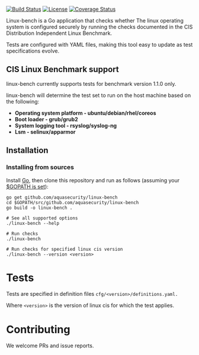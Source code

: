 [![Build Status](https://travis-ci.org/aquasecurity/linux-bench.svg?branch=master)](https://travis-ci.org/aquasecurity/linux-bench)
[![License](https://img.shields.io/badge/License-Apache%202.0-blue.svg)](https://opensource.org/licenses/Apache-2.0)
[![Coverage Status][cov-img]][cov]

[cov-img]: https://codecov.io/github/aquasecurity/linux-bench/branch/master/graph/badge.svg
[cov]: https://codecov.io/github/aquasecurity/linux-bench

Linux-bench is a Go application that checks whether The linux operating system is configured securely by running the checks documented in the CIS Distribution Independent Linux Benchmark.

Tests are configured with YAML files, making this tool easy to update as test specifications evolve. 


## CIS Linux Benchmark support

linux-bench currently supports tests for benchmark version 1.1.0 only.

linux-bench will determine the test set to run on the host machine based on the following:
- **Operating system platform - ubuntu/debian/rhel/coreos**
- **Boot loader - grub/grub2**
- **System logging tool - rsyslog/syslog-ng**
- **Lsm - selinux/apparmor**


## Installation
### Installing from sources

Install [Go](https://golang.org/doc/install), then
clone this repository and run as follows (assuming your [$GOPATH is set](https://github.com/golang/go/wiki/GOPATH)):

```shell
go get github.com/aquasecurity/linux-bench
cd $GOPATH/src/github.com/aquasecurity/linux-bench
go build -o linux-bench .

# See all supported options
./linux-bench --help

# Run checks
./linux-bench

# Run checks for specified linux cis version
./linux-bench --version <version>
```

# Tests
Tests are specified in definition files `cfg/<version>/definitions.yaml.`

Where `<version>` is the version of linux cis for which the test applies.

# Contributing
We welcome PRs and issue reports. 
